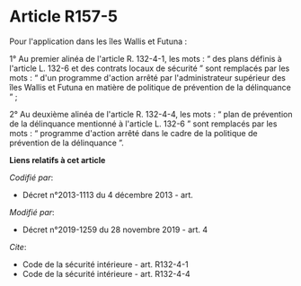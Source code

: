 # Article R157-5

Pour l'application dans les îles Wallis et Futuna : 

1° Au premier alinéa de l'article R. 132-4-1, les mots : “ des plans définis à l'article L. 132-6 et des contrats locaux de
sécurité ” sont remplacés par les mots : “ d'un programme d'action arrêté par l'administrateur supérieur des îles Wallis et
Futuna en matière de politique de prévention de la délinquance ” ; 

2° Au deuxième alinéa de l'article R. 132-4-4, les mots : “ plan de prévention de la délinquance mentionné à l'article L.
132-6 ” sont remplacés par les mots : “ programme d'action arrêté dans le cadre de la politique de prévention de la
délinquance ”.

**Liens relatifs à cet article**

_Codifié par_:

  - Décret n°2013-1113 du 4 décembre 2013 - art.

_Modifié par_:

  - Décret n°2019-1259 du 28 novembre 2019 - art. 4

_Cite_:

  - Code de la sécurité intérieure - art. R132-4-1
  - Code de la sécurité intérieure - art. R132-4-4
